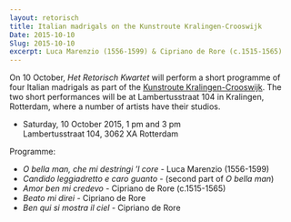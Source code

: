 ```yaml
---
layout: retorisch
title: Italian madrigals on the Kunstroute Kralingen-Crooswijk
Date: 2015-10-10
Slug: 2015-10-10
excerpt: Luca Marenzio (1556-1599) & Cipriano de Rore (c.1515-1565)
---
```


On 10 October, _Het Retorisch Kwartet_ will perform a short programme of four Italian madrigals as part of the [Kunstroute Kralingen-Crooswijk](http://kunstroutekralingencrooswijk.nl). The two short performances will be at Lambertusstraat 104 in Kralingen, Rotterdam, where a number of artists have their studios.

* Saturday, 10 October 2015, 1 pm and 3 pm  
Lambertusstraat 104, 3062 XA Rotterdam

Programme:

* _O bella man, che mi destringi ’l core_ - Luca Marenzio (1556-1599)
* _Candido leggiadretto e caro guanto_ - (second part of _O bella man_)
* _Amor ben mi credevo_ - Cipriano de Rore (c.1515-1565)
* _Beato mi direi_ - Cipriano de Rore 
* _Ben qui si mostra il ciel_ - Cipriano de Rore 
